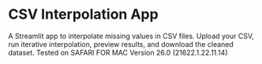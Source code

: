 # CSV Interpolation App

A Streamlit app to interpolate missing values in CSV files. 
Upload your CSV, run iterative interpolation, preview results, and download the cleaned dataset.
Tested on SAFARI FOR MAC Version 26.0 (21622.1.22.11.14)
